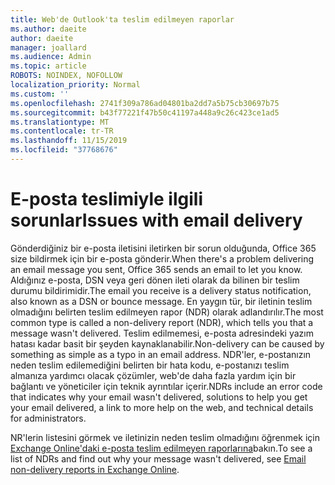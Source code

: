 ```yaml
---
title: Web'de Outlook'ta teslim edilmeyen raporlar
ms.author: daeite
author: daeite
manager: joallard
ms.audience: Admin
ms.topic: article
ROBOTS: NOINDEX, NOFOLLOW
localization_priority: Normal
ms.custom: ''
ms.openlocfilehash: 2741f309a786ad04801ba2dd7a5b75cb30697b75
ms.sourcegitcommit: b43f77221f47b50c41197a448a9c26c423ce1ad5
ms.translationtype: MT
ms.contentlocale: tr-TR
ms.lasthandoff: 11/15/2019
ms.locfileid: "37768676"
---
```

# <a name="issues-with-email-delivery"></a><span data-ttu-id="f2318-102">E-posta teslimiyle ilgili sorunlar</span><span class="sxs-lookup"><span data-stu-id="f2318-102">Issues with email delivery</span></span>

<span data-ttu-id="f2318-103">Gönderdiğiniz bir e-posta iletisini iletirken bir sorun olduğunda, Office 365 size bildirmek için bir e-posta gönderir.</span><span class="sxs-lookup"><span data-stu-id="f2318-103">When there's a problem delivering an email message you sent, Office 365 sends an email to let you know.</span></span> <span data-ttu-id="f2318-104">Aldığınız e-posta, DSN veya geri dönen ileti olarak da bilinen bir teslim durumu bildirimidir.</span><span class="sxs-lookup"><span data-stu-id="f2318-104">The email you receive is a delivery status notification, also known as a DSN or bounce message.</span></span> <span data-ttu-id="f2318-105">En yaygın tür, bir iletinin teslim olmadığını belirten teslim edilmeyen rapor (NDR) olarak adlandırılır.</span><span class="sxs-lookup"><span data-stu-id="f2318-105">The most common type is called a non-delivery report (NDR), which tells you that a message wasn't delivered.</span></span> <span data-ttu-id="f2318-106">Teslim edilmemesi, e-posta adresindeki yazım hatası kadar basit bir şeyden kaynaklanabilir.</span><span class="sxs-lookup"><span data-stu-id="f2318-106">Non-delivery can be caused by something as simple as a typo in an email address.</span></span> <span data-ttu-id="f2318-107">NDR'ler, e-postanızın neden teslim edilemediğini belirten bir hata kodu, e-postanızı teslim almanıza yardımcı olacak çözümler, web'de daha fazla yardım için bir bağlantı ve yöneticiler için teknik ayrıntılar içerir.</span><span class="sxs-lookup"><span data-stu-id="f2318-107">NDRs include an error code that indicates why your email wasn't delivered, solutions to help you get your email delivered, a link to more help on the web, and technical details for administrators.</span></span>

<span data-ttu-id="f2318-108">NR'lerin listesini görmek ve iletinizin neden teslim olmadığını öğrenmek için [Exchange Online'daki e-posta teslim edilmeyen raporlarına](https://docs.microsoft.com/exchange/mail-flow-best-practices/non-delivery-reports-in-exchange-online/non-delivery-reports-in-exchange-online)bakın.</span><span class="sxs-lookup"><span data-stu-id="f2318-108">To see a list of NDRs and find out why your message wasn't delivered, see [Email non-delivery reports in Exchange Online](https://docs.microsoft.com/exchange/mail-flow-best-practices/non-delivery-reports-in-exchange-online/non-delivery-reports-in-exchange-online).</span></span>